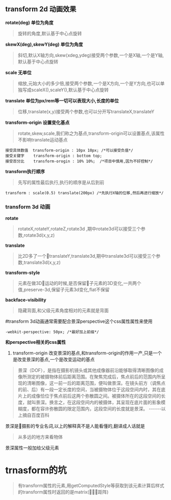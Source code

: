 ## transform 2d 动画效果

**rotate(deg) 单位为角度**
>旋转的角度,默认基于中心点旋转

**skewX(deg),skewY(deg) 单位为角度**
>斜切,默认X轴方向,skew(xdeg,ydeg)接受两个参数,一个是X轴,一个是Y轴,默认基于中心点旋转

**scale 无单位**
>缩放,元始大小的多少倍,接受两个参数,一个是X方向,一个是Y方向,也可以单独写成scaleX(),scaleY(),默认基于中心点旋转

**translate 单位为px/rem等一切可以表现大小,长度的单位**
>位移,translate(x,y)接受两个参数,也可以分开写translateX,translateY

**transform-origin 设置变化基点**
>rotate,skew,scale,我们称之为基点,transform-origin可以设置基点,该属性不影响translate运动基点
```
接受具体数值  transform-origin : 10px 10px; /*可以接受负值*/
接受关键字    transform-origin : bottom top;
接受百分比    transform-orogin : 10% 10%;  /*项目中慎用,因为不好控制*/
```

**transform执行顺序**
>先写的属性最后执行,执行的顺序是从后到前
```
transform : scale(0.5) translate(200px) /*先执行X轴的位移,然后再进行缩放*/
```

### transform 3d 动画
**rotate**
>rotateX,rotateY,rotateZ,rotate3d
,期中rotate3d可以接受三个参数,rotate3d(x,y,z)

**translate**
>比2D多了一个translateY,translate3d,期中translate3d可以接受三个参数,translate3d(x,y,z)

**transform-style**
>元素在做3D运动的时候,是否保留子元素的3D变化,一共两个值,preserve-3d,保留子元素3d变化,flat不保留

**backface-visibility**
>隐藏背面,和父级元素角度相对的元素就是背面

#transform 3d动画通常需要配合景深perspective这个css属性属性来使用
```
-webkit-perspective: 50px; /*最好加上前缀*/
```
**和perspective相关的css属性**
1. transform-origin 改变景深的基点,和transform-origin的作用一产,只是一个是改变景深的基点,一个是改变运动的基点

>景深（DOF），是指在摄影机镜头或其他成像器前沿能够取得清晰图像的成像所测定的被摄物体前后距离范围。在聚焦完成后，焦点前后的范围内所呈现的清晰图像，这一前一后的距离范围，便叫做景深。在镜头前方（调焦点的前、后）有一段一定长度的空间，当被摄物体位于这段空间内时，其在底片上的成像恰位于焦点前后这两个弥散圆之间。被摄体所在的这段空间的长度，就叫景深。换言之，在这段空间内的被摄体，其呈现在底片面的影象模糊度，都在容许弥散圆的限定范围内，这段空间的长度就是景深。  ------以上摘自百度百科

景深是摄影的专业名词,以上的解释真不是人能看懂的,翻译成人话就是
>从多远的地方来看物体

景深属性一般加给父级元素



# trnasform的坑
>有transform属性的元素,用getComputedStyle等获取到该元素计算后样式的transform属性时返回的是matrix(距阵)